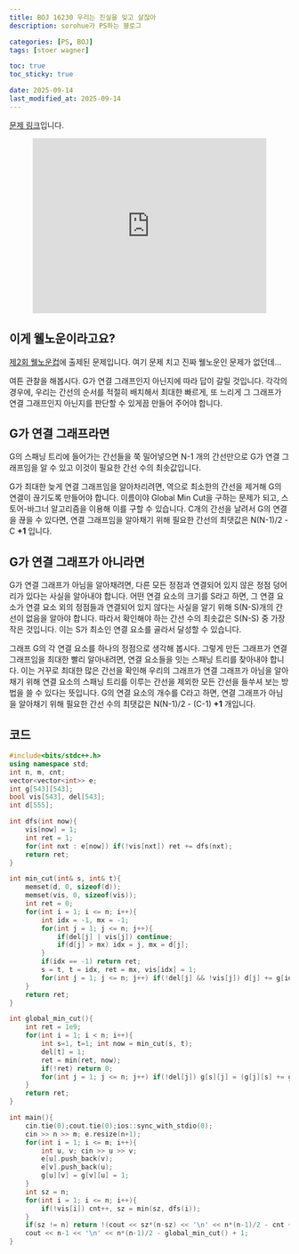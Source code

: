 ```yaml
---
title: BOJ 16230 우리는 진실을 잊고 살잖아
description: sorohue가 PS하는 블로그

categories: [PS, BOJ]
tags: [stoer wagner]

toc: true
toc_sticky: true

date: 2025-09-14
last_modified_at: 2025-09-14
---
```


[문제 링크](https://boj.kr/16230)입니다.

<p align="center">
	<iframe width="420" height="315" src="https://youtube.com/embed/2Au_na-wtlQ" frameborder="0" allowfullscreen></iframe>
</p>

## 이게 웰노운이라고요?

[제2회 웰노운컵](https://www.acmicpc.net/category/detail/1926)에 출제된 문제입니다. 여기 문제 치고 진짜 웰노운인 문제가 없던데…

여튼 관찰을 해봅시다. G가 연결 그래프인지 아닌지에 따라 답이 갈릴 것입니다. 각각의 경우에, 우리는 간선의 순서를 적절히 배치해서 최대한 빠르게, 또 느리게 그 그래프가 연결 그래프인지 아닌지를 판단할 수 있게끔 만들어 주어야 합니다.

## G가 연결 그래프라면

G의 스패닝 트리에 들어가는 간선들을 쭉 밀어넣으면 N-1 개의 간선만으로 G가 연결 그래프임을 알 수 있고 이것이 필요한 간선 수의 최솟값입니다.

G가 최대한 늦게 연결 그래프임을 알아차리려면, 역으로 최소한의 간선을 제거해 G의 연결이 끊기도록 만들어야 합니다. 이름이야 Global Min Cut을 구하는 문제가 되고, 스토어-바그너 알고리즘을 이용해 이를 구할 수 있습니다. C개의 간선을 날려서 G의 연결을 끊을 수 있다면, 연결 그래프임을 알아채기 위해 필요한 간선의 최댓값은 N(N-1)/2 -C **+1** 입니다.

## G가 연결 그래프가 아니라면

G가 연결 그래프가 아님을 알아채려면, 다른 모든 정점과 연결되어 있지 않은 정점 덩어리가 있다는 사실을 알아내야 합니다. 어떤 연결 요소의 크기를 S라고 하면, 그 연결 요소가 연결 요소 외의 정점들과 연결되어 있지 않다는 사실을 알기 위해 S(N-S)개의 간선이 없음을 알아야 합니다. 따라서 확인해야 하는 간선 수의 최솟값은 S(N-S) 중 가장 작은 것입니다. 이는 S가 최소인 연결 요소를 골라서 달성할 수 있습니다.

그래프 G의 각 연결 요소를 하나의 정점으로 생각해 봅시다. 그렇게 만든 그래프가 연결 그래프임을 최대한 빨리 알아내려면, 연결 요소들을 잇는 스패닝 트리를 찾아내야 합니다. 이는 거꾸로 최대한 많은 간선을 확인해 우리의 그래프가 연결 그래프가 아님을 알아채기 위해 연결 요소의 스패닝 트리를 이루는 간선을 제외한 모든 간선을 들쑤셔 보는 방법을 쓸 수 있다는 뜻입니다. G의 연결 요소의 개수를 C라고 하면, 연결 그래프가 아님을 알아채기 위해 필요한 간선 수의 최댓값은 N(N-1)/2 - (C-1) **+1** 개입니다.

## 코드

```cpp
#include<bits/stdc++.h>
using namespace std;
int n, m, cnt;
vector<vector<int>> e;
int g[543][543];
bool vis[543], del[543];
int d[555];

int dfs(int now){
	vis[now] = 1;
	int ret = 1;
	for(int nxt : e[now]) if(!vis[nxt]) ret += dfs(nxt);
	return ret;
}

int min_cut(int& s, int& t){
	memset(d, 0, sizeof(d));
	memset(vis, 0, sizeof(vis));
	int ret = 0;
	for(int i = 1; i <= n; i++){
		int idx = -1, mx = -1;
		for(int j = 1; j <= n; j++){
			if(del[j] | vis[j]) continue;
			if(d[j] > mx) idx = j, mx = d[j];
		}
		if(idx == -1) return ret;
		s = t, t = idx, ret = mx, vis[idx] = 1;
		for(int j = 1; j <= n; j++) if(!del[j] && !vis[j]) d[j] += g[idx][j];
	}
	return ret;
}

int global_min_cut(){
	int ret = 1e9;
	for(int i = 1; i < n; i++){
		int s=1, t=1; int now = min_cut(s, t);
		del[t] = 1;
		ret = min(ret, now);
		if(!ret) return 0;
		for(int j = 1; j <= n; j++) if(!del[j]) g[s][j] = (g[j][s] += g[j][t]);
	}
	return ret;
}

int main(){
	cin.tie(0);cout.tie(0);ios::sync_with_stdio(0);
	cin >> n >> m; e.resize(n+1);
	for(int i = 1; i <= m; i++){
		int u, v; cin >> u >> v;
		e[u].push_back(v);
		e[v].push_back(u);
		g[u][v] = g[v][u] = 1;
	}
	int sz = n;
	for(int i = 1; i <= n; i++){
		if(!vis[i]) cnt++, sz = min(sz, dfs(i));
	}
	if(sz != n) return !(cout << sz*(n-sz) << '\n' << n*(n-1)/2 - cnt + 2);
	cout << n-1 << '\n' << n*(n-1)/2 - global_min_cut() + 1;
}
```